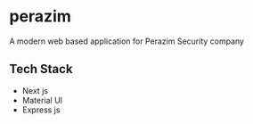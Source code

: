 # perazim
A modern web based application for Perazim Security company

## Tech Stack
- Next js
- Material UI
- Express js

